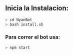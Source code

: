
## Inicia la Instalacion:

```bash
> cd NyanBot
> bash install.sh
```

### Para correr el bot usa:
```bash
> npm start
```

